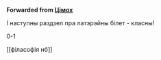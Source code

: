 **Forwarded from [Цімох](https://t.me/Tusajas)**

І наступны раздзел пра латэрэйны білет - класны!

0-1

[[філасофія нб]]

